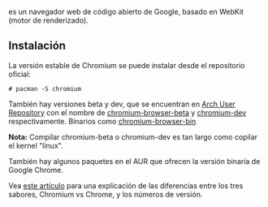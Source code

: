 es un navegador web de código abierto de Google, basado en WebKit (motor de renderizado).

## Instalación

La versión estable de Chromium se puede instalar desde el repositorio oficial:

```
# pacman -S chromium

```

También hay versiones beta y dev, que se encuentran en [Arch User Repository](/index.php/Arch_User_Repository "Arch User Repository") con el nombre de [chromium-browser-beta](https://aur.archlinux.org/packages.php?ID=41850) y [chromium-dev](https://aur.archlinux.org/packages.php?ID=37244) respectivamente. Binarios como [chromium-browser-bin](https://aur.archlinux.org/packages/chromium-browser-bin/)

**Nota:** Compilar chromium-beta o chromium-dev es tan largo como copilar el kernel "linux".

También hay algunos paquetes en el AUR que ofrecen la versión binaria de Google Chrome.

Vea [este artículo](http://news.softpedia.com/news/Google-Chrome-vs-Chromium-Understanding-Stable-Beta-Dev-Releases-and-Version-No-140060.shtml) para una explicación de las diferencias entre los tres sabores, Chromium vs Chrome, y los números de versión.